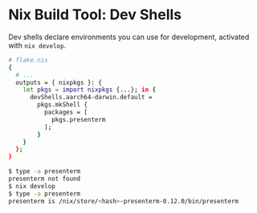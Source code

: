 Nix Build Tool: Dev Shells
===

<!-- pause -->

Dev shells declare environments you can use for development, activated with `nix develop`.

<!-- column_layout: [1, 1] -->

<!-- column: 0 -->

```sh
# flake.nix
{
  # ...
  outputs = { nixpkgs }: {
    let pkgs = import nixpkgs {...}; in {
      devShells.aarch64-darwin.default =
        pkgs.mkShell {
          packages = [
            pkgs.presenterm
          ];
        }
    }
  };
}
```

<!-- column: 1 -->

```sh
$ type -a presenterm
presenterm not found
$ nix develop
$ type -a presenterm
presenterm is /nix/store/<hash>-presenterm-0.12.0/bin/presenterm
```

<!--
speaker_note: |
  dev shells allow you to standardize the development environment for your project
  =====
  they're made with the `mkShell` function, and allow you to describe installed packages
-->

<!-- end_slide -->

